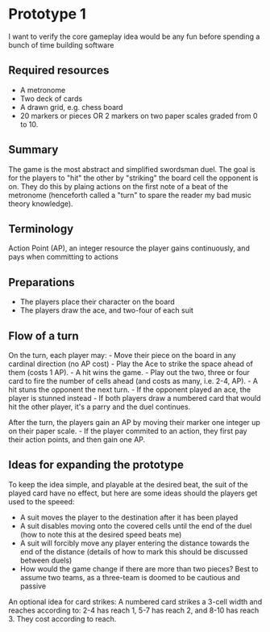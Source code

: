 # Prototype 1

I want to verify the core gameplay idea would be any fun before spending a bunch of time building software

## Required resources

- A metronome
- Two deck of cards
- A drawn grid, e.g. chess board
- 20 markers or pieces OR 2 markers on two paper scales graded from 0 to 10.

## Summary

The game is the most abstract and simplified swordsman duel. The goal is for the players to "hit" the other by "striking" the board cell the opponent is on.
They do this by plaing actions on the first note of a beat of the metronome (henceforth called a "turn" to spare the reader my bad music theory knowledge).

## Terminology

Action Point (AP), an integer resource the player gains continuously, and pays when committing to actions

## Preparations

- The players place their character on the board
- The players draw the ace, and two-four of each suit

## Flow of a turn

On the turn, each player may:
    - Move their piece on the board in any cardinal direction (no AP cost)
    - Play the Ace to strike the space ahead of them (costs 1 AP).
        - A hit wins the game.
    - Play out the two, three or four card to fire the number of cells ahead (and costs as many, i.e. 2-4, AP).
        - A hit stuns the opponent the next turn.
        - If the opponent played an ace, the player is stunned instead
        - If both players draw a numbered card that would hit the other player, it's a parry and the duel continues.

After the turn, the players gain an AP by moving their marker one integer up on their paper scale.
    - If the player commited to an action, they first pay their action points, and then gain one AP.

## Ideas for expanding the prototype

To keep the idea simple, and playable at the desired beat, the suit of the played card have no effect, but here are some ideas should the players get used to the speeed:

- A suit moves the player to the destination after it has been played
- A suit disables moving onto the covered cells until the end of the duel (how to note this at the desired speed beats me)
- A suit will forcibly move any player entering the distance towards the end of the distance (details of how to mark this should be discussed between duels)
- How would the game change if there are more than two pieces? Best to assume two teams, as a three-team is doomed to be cautious and passive

An optional idea for card strikes: A numbered card strikes a 3-cell width and reaches according to: 2-4 has reach 1, 5-7 has reach 2, and 8-10 has reach 3. They cost according to reach.
